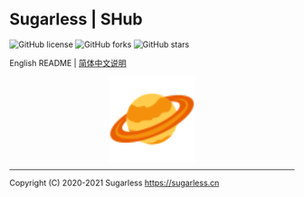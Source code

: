 # Sugarless | SHub

![GitHub license](https://img.shields.io/github/license/sugarlesss/shub)
![GitHub forks](https://img.shields.io/github/forks/sugarlesss/shub)
![GitHub stars](https://img.shields.io/github/stars/sugarlesss/shub)

English README | [简体中文说明](https://github.com/sugarlesss/shub/blob/main/README.zh-cn.md)

<div align="center">
    <img src="./avatar.svg" width="30%" height="30%" align="center">
</div>

---
Copyright (C) 2020-2021 Sugarless <https://sugarless.cn>

